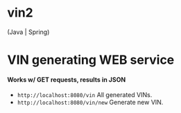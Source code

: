 # vin2
(Java | Spring)

# VIN generating WEB service 
#### Works w/ GET requests, results in JSON

- `http://localhost:8080/vin` All generated VINs.
- `http://localhost:8080/vin/new` Generate new VIN.
